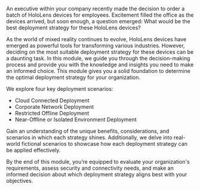 An executive within your company recently made the decision to order a batch of HoloLens devices for employees. Excitement filled the office as the devices arrived, but soon enough, a question emerged: What would be the best deployment strategy for these HoloLens devices?

As the world of mixed reality continues to evolve, HoloLens devices have emerged as powerful tools for transforming various industries. However, deciding on the most suitable deployment strategy for these devices can be a daunting task. In this module, we guide you through the decision-making process and provide you with the knowledge and insights you need to make an informed choice. This module gives you a solid foundation to determine the optimal deployment strategy for your organization.

We explore four key deployment scenarios:

- Cloud Connected Deployment
- Corporate Network Deployment
- Restricted Offline Deployment
- Near-Offline or Isolated Environment Deployment

Gain an understanding of the unique benefits, considerations, and scenarios in which each strategy shines. Additionally, we delve into real-world fictional scenarios to showcase how each deployment strategy can be applied effectively.

By the end of this module, you’re equipped to evaluate your organization's requirements, assess security and connectivity needs, and make an informed decision about which deployment strategy aligns best with your objectives.

